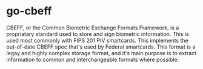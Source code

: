go-cbeff
========

CBEFF, or the Common Biometric Exchange Formats Framework, is a propriatary
standard used to store and sign biometric information. This is used most
commonly with FIPS 201 PIV smartcards. This implements the out-of-date CBEFF
spec that's used by Federal smartcards. This format is a legay and highly
complex storage format, and it's main purpose is to extract information
to common and interchangeable formats where possible.
